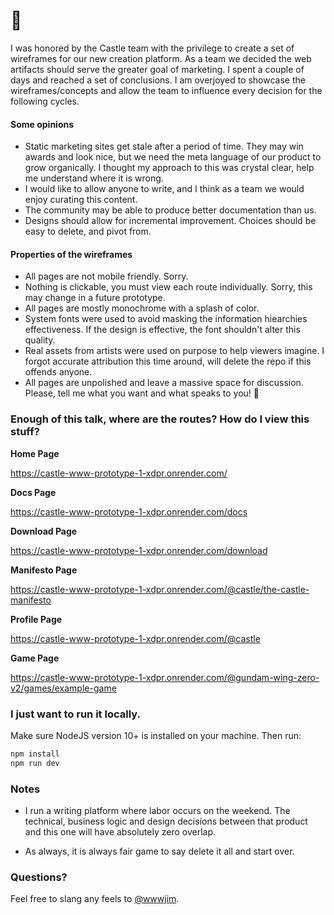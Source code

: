 # 👋

I was honored by the Castle team with the privilege to create a set of wireframes for our new creation platform. As a team we decided the web artifacts should serve the greater goal of marketing. I spent a couple of days and reached a set of conclusions. I am overjoyed to showcase the wireframes/concepts and allow the team to influence every decision for the following cycles.

#### Some opinions

- Static marketing sites get stale after a period of time. They may win awards and look nice, but we need the meta language of our product to grow organically. I thought my approach to this was crystal clear, help me understand where it is wrong.
- I would like to allow anyone to write, and I think as a team we would enjoy curating this content.
- The community may be able to produce better documentation than us.
- Designs should allow for incremental improvement. Choices should be easy to delete, and pivot from.

#### Properties of the wireframes

- All pages are not mobile friendly. Sorry.
- Nothing is clickable, you must view each route individually. Sorry, this may change in a future prototype.
- All pages are mostly monochrome with a splash of color.
- System fonts were used to avoid masking the information hiearchies effectiveness. If the design is effective, the font shouldn't alter this quality.
- Real assets from artists were used on purpose to help viewers imagine. I forgot accurate attribution this time around, will delete the repo if this offends anyone.
- All pages are unpolished and leave a massive space for discussion. Please, tell me what you want and what speaks to you! 🙏

### Enough of this talk, where are the routes? How do I view this stuff?

**Home Page**

https://castle-www-prototype-1-xdpr.onrender.com/

**Docs Page**

https://castle-www-prototype-1-xdpr.onrender.com/docs

**Download Page**

https://castle-www-prototype-1-xdpr.onrender.com/download

**Manifesto Page**

https://castle-www-prototype-1-xdpr.onrender.com/@castle/the-castle-manifesto

**Profile Page**

https://castle-www-prototype-1-xdpr.onrender.com/@castle

**Game Page**

https://castle-www-prototype-1-xdpr.onrender.com/@gundam-wing-zero-v2/games/example-game

### I just want to run it locally.

Make sure NodeJS version 10+ is installed on your machine. Then run:

```sh
npm install
npm run dev
```

### Notes

- I run a writing platform where labor occurs on the weekend. The technical, business logic and design decisions between that product and this one will have absolutely zero overlap.

- As always, it is always fair game to say delete it all and start over.

### Questions?

Feel free to slang any feels to [@wwwjim](https://twitter.com/wwwjim).

